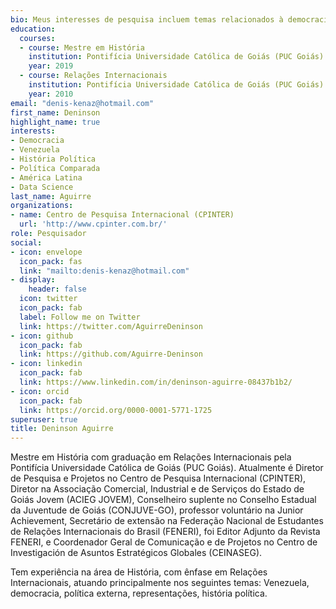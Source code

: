 ```yaml
---
bio: Meus interesses de pesquisa incluem temas relacionados à democracia, política, representações, Venezuela, América Latina, RStudio, Rmarkdown, QGIS.
education:
  courses:
  - course: Mestre em História
    institution: Pontifícia Universidade Católica de Goiás (PUC Goiás)
    year: 2019
  - course: Relações Internacionais
    institution: Pontifícia Universidade Católica de Goiás (PUC Goiás)
    year: 2010
email: "denis-kenaz@hotmail.com"
first_name: Deninson
highlight_name: true
interests:
- Democracia
- Venezuela
- História Política
- Política Comparada
- América Latina
- Data Science
last_name: Aguirre
organizations:
- name: Centro de Pesquisa Internacional (CPINTER)
  url: 'http://www.cpinter.com.br/' 
role: Pesquisador
social:
- icon: envelope
  icon_pack: fas
  link: "mailto:denis-kenaz@hotmail.com"
- display:
    header: false
  icon: twitter
  icon_pack: fab
  label: Follow me on Twitter
  link: https://twitter.com/AguirreDeninson
- icon: github
  icon_pack: fab
  link: https://github.com/Aguirre-Deninson
- icon: linkedin
  icon_pack: fab
  link: https://www.linkedin.com/in/deninson-aguirre-08437b1b2/
- icon: orcid
  icon_pack: fab
  link: https://orcid.org/0000-0001-5771-1725
superuser: true
title: Deninson Aguirre
---
```


Mestre em História com graduação em Relações Internacionais pela Pontifícia Universidade Católica de Goiás (PUC Goiás). Atualmente é Diretor de Pesquisa e Projetos no Centro de Pesquisa Internacional (CPINTER), Diretor na Associação Comercial, Industrial e de Serviços do Estado de Goiás Jovem (ACIEG JOVEM),  Conselheiro suplente no Conselho Estadual da Juventude de Goiás (CONJUVE-GO), professor voluntário na Junior Achievement, Secretário de extensão na Federação Nacional de Estudantes de Relações Internacionais do Brasil (FENERI), foi Editor Adjunto da Revista FENERI, e Coordenador Geral de Comunicação e de Projetos no Centro de Investigación de Asuntos Estratégicos Globales (CEINASEG). 

Tem experiência na área de História, com ênfase em Relações Internacionais, atuando principalmente nos seguintes temas: Venezuela, democracia, política externa, representações, história política.
